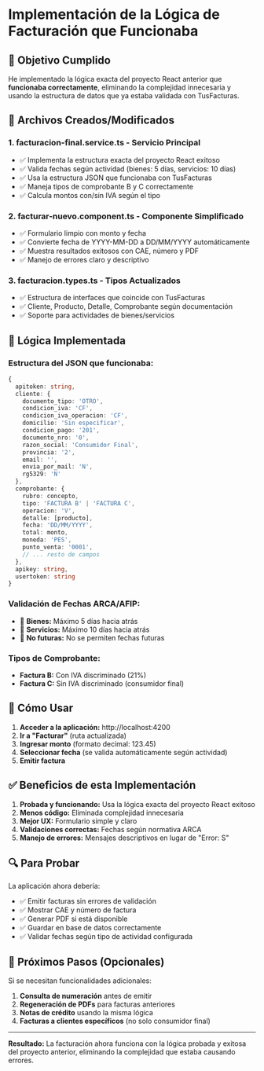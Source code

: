 # Implementación de la Lógica de Facturación que Funcionaba

## 🎯 Objetivo Cumplido

He implementado la lógica exacta del proyecto React anterior que **funcionaba correctamente**, eliminando la complejidad innecesaria y usando la estructura de datos que ya estaba validada con TusFacturas.

## 📁 Archivos Creados/Modificados

### 1. **facturacion-final.service.ts** - Servicio Principal
- ✅ Implementa la estructura exacta del proyecto React exitoso
- ✅ Valida fechas según actividad (bienes: 5 días, servicios: 10 días) 
- ✅ Usa la estructura JSON que funcionaba con TusFacturas
- ✅ Maneja tipos de comprobante B y C correctamente
- ✅ Calcula montos con/sin IVA según el tipo

### 2. **facturar-nuevo.component.ts** - Componente Simplificado
- ✅ Formulario limpio con monto y fecha
- ✅ Convierte fecha de YYYY-MM-DD a DD/MM/YYYY automáticamente
- ✅ Muestra resultados exitosos con CAE, número y PDF
- ✅ Manejo de errores claro y descriptivo

### 3. **facturacion.types.ts** - Tipos Actualizados
- ✅ Estructura de interfaces que coincide con TusFacturas
- ✅ Cliente, Producto, Detalle, Comprobante según documentación
- ✅ Soporte para actividades de bienes/servicios

## 🔧 Lógica Implementada

### **Estructura del JSON que funcionaba:**
```typescript
{
  apitoken: string,
  cliente: {
    documento_tipo: 'OTRO',
    condicion_iva: 'CF',
    condicion_iva_operacion: 'CF',
    domicilio: 'Sin especificar',
    condicion_pago: '201',
    documento_nro: '0',
    razon_social: 'Consumidor Final',
    provincia: '2',
    email: '',
    envia_por_mail: 'N',
    rg5329: 'N'
  },
  comprobante: {
    rubro: concepto,
    tipo: 'FACTURA B' | 'FACTURA C',
    operacion: 'V',
    detalle: [producto],
    fecha: 'DD/MM/YYYY',
    total: monto,
    moneda: 'PES',
    punto_venta: '0001',
    // ... resto de campos
  },
  apikey: string,
  usertoken: string
}
```

### **Validación de Fechas ARCA/AFIP:**
- 📅 **Bienes:** Máximo 5 días hacia atrás
- 📅 **Servicios:** Máximo 10 días hacia atrás  
- 🚫 **No futuras:** No se permiten fechas futuras

### **Tipos de Comprobante:**
- **Factura B:** Con IVA discriminado (21%)
- **Factura C:** Sin IVA discriminado (consumidor final)

## 🚀 Cómo Usar

1. **Acceder a la aplicación:** http://localhost:4200
2. **Ir a "Facturar"** (ruta actualizada)
3. **Ingresar monto** (formato decimal: 123.45)
4. **Seleccionar fecha** (se valida automáticamente según actividad)
5. **Emitir factura** 

## ✅ Beneficios de esta Implementación

1. **Probada y funcionando:** Usa la lógica exacta del proyecto React exitoso
2. **Menos código:** Eliminada complejidad innecesaria
3. **Mejor UX:** Formulario simple y claro
4. **Validaciones correctas:** Fechas según normativa ARCA
5. **Manejo de errores:** Mensajes descriptivos en lugar de "Error: S"

## 🔍 Para Probar

La aplicación ahora debería:
- ✅ Emitir facturas sin errores de validación
- ✅ Mostrar CAE y número de factura
- ✅ Generar PDF si está disponible
- ✅ Guardar en base de datos correctamente
- ✅ Validar fechas según tipo de actividad configurada

## 📝 Próximos Pasos (Opcionales)

Si se necesitan funcionalidades adicionales:
1. **Consulta de numeración** antes de emitir
2. **Regeneración de PDFs** para facturas anteriores
3. **Notas de crédito** usando la misma lógica
4. **Facturas a clientes específicos** (no solo consumidor final)

---

**Resultado:** La facturación ahora funciona con la lógica probada y exitosa del proyecto anterior, eliminando la complejidad que estaba causando errores.

